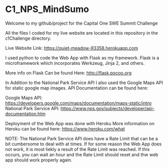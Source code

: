 # C1_NPS_MindSumo
Welcome to my github/project for the Capital One SWE Summit Challenge

All the files I coded for my live website are located in this repository in the c1Challenge directory. 

Live Website Link:
https://quiet-meadow-93358.herokuapp.com

I used python to code the Web App with Flask as my framework. Flask is a microframework which incorporates Werkzeug, Jinja 2, and others.

More info on Flask Can be found Here: http://flask.pocoo.org

In Addition to the National Park Service API I also used the Google Maps API for static google map images.
API Documentation can be found here:

Google Maps API: https://developers.google.com/maps/documentation/maps-static/intro
National Park Service API: https://www.nps.gov/subjects/developer/api-documentation.htm

Deployment of the Web App was done with Heroku
More information on Heroku can be found here: https://www.heroku.com/what



NOTE: The National Park Service API does have a Rate Limit that can be a bit cumbersome to deal with at times. If for some reason the Web App does not work, it is most liekly a result of the Rate Limit was reached. If this occurs, you can wait an hour and the Rate Limit should reset and thw web app should work properly again. 

